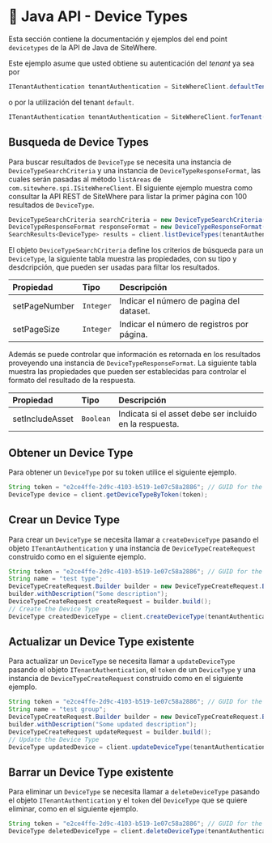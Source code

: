 # :book: Java API - Device Types

<Seo/>

Esta sección contiene la documentación y ejemplos del end point `devicetypes` de la API de Java de SiteWhere.

Este ejemplo asume que usted obtiene su autenticación del *tenant* ya sea por

```java
ITenantAuthentication tenantAuthentication = SiteWhereClient.defaultTenant();
```

o por la utilización del tenant `default`.

```java
ITenantAuthentication tenantAuthentication = SiteWhereClient.forTenant("token", "auth");
```

## Busqueda de Device Types

Para buscar resultados de `DeviceType` se necesita una instancia de `DeviceTypeSearchCriteria` y una instancia de `DeviceTypeResponseFormat`,
las cuales serán pasadas al método `listAreas` de `com.sitewhere.spi.ISiteWhereClient`. El siguiente ejemplo muestra
como consultar la API REST de SiteWhere para listar la primer página con 100 resultados de `DeviceType`.

```java
DeviceTypeSearchCriteria searchCriteria = new DeviceTypeSearchCriteria(1, 100);
DeviceTypeResponseFormat responseFormat = new DeviceTypeResponseFormat();
SearchResults<DeviceType> results = client.listDeviceTypes(tenantAuthentication, searchCriteria, responseFormat);
```

El objeto `DeviceTypeSearchCriteria` define los criterios de búsqueda para un `DeviceType`, la siguiente tabla
muestra las propiedades, con su tipo y desdcripción, que pueden ser usadas para filtar los resultados.

| Propiedad                    | Tipo        | Descripción                                                    |
|:-----------------------------|:------------|:---------------------------------------------------------------|
| setPageNumber                | `Integer`   | Indicar el número de pagina del dataset.                       |
| setPageSize                  | `Integer`   | Indicar el número de registros por página.                     |

Además se puede controlar que información es retornada en los resultados proveyendo una instancia de
`DeviceTypeResponseFormat`. La siguiente tabla muestra las propiedades que pueden ser establecidas para controlar
el formato del resultado de la respuesta.

| Propiedad              | Tipo        | Descripción                                                    |
|:-----------------------|:------------|:---------------------------------------------------------------|
| setIncludeAsset        | `Boolean`   | Indicata si el asset debe ser incluido en la respuesta.        |

## Obtener un Device Type

Para obtener un `DeviceType` por su token utilice el siguiente ejemplo.

```java
String token = "e2ce4ffe-2d9c-4103-b519-1e07c58a2886"; // GUID for the DeviceType
DeviceType device = client.getDeviceTypeByToken(token);
```

## Crear un Device Type

Para crear un `DeviceType` se necesita llamar a `createDeviceType` pasando el objeto `ITenantAuthentication` y una
instancia de `DeviceTypeCreateRequest` construido como en el siguiente ejemplo.

```java
String token = "e2ce4ffe-2d9c-4103-b519-1e07c58a2886"; // GUID for the Device Type
String name = "test type";
DeviceTypeCreateRequest.Builder builder = new DeviceTypeCreateRequest.Builder(token, name);
builder.withDescription("Some description");
DeviceTypeCreateRequest createRequest = builder.build();
// Create the Device Type
DeviceType createdDeviceType = client.createDeviceType(tenantAuthentication, createRequest);
```

## Actualizar un Device Type existente

Para actualizar un `DeviceType` se necesita llamar a `updateDeviceType` pasando el objeto `ITenantAuthentication`,
el `token` de un `DeviceType` y una instancia de `DeviceTypeCreateRequest` construido como en el siguiente ejemplo.

```java
String token = "e2ce4ffe-2d9c-4103-b519-1e07c58a2886"; // GUID for the Device Type
String name = "test group";
DeviceTypeCreateRequest.Builder builder = new DeviceTypeCreateRequest.Builder(token, name);
builder.withDescription("Some updated description");
DeviceTypeCreateRequest updateRequest = builder.build();
// Update the Device Type
DeviceType updatedDevice = client.updateDeviceType(tenantAuthentication, token, updateRequest);
```

## Barrar un Device Type existente

Para eliminar un `DeviceType` se necesita llamar a `deleteDeviceType` pasando el objeto `ITenantAuthentication` y el
`token` del `DeviceType` que se quiere eliminar, como en el siguiente ejemplo.

```java
String token = "e2ce4ffe-2d9c-4103-b519-1e07c58a2886"; // GUID for the Device Type
DeviceType deletedDeviceType = client.deleteDeviceType(tenantAuthentication, token);
```
